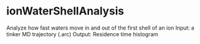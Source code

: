 # ionWaterShellAnalysis

Analyze how fast waters move in and out of the first shell of an ion
Input: a tinker MD trajectory (.arc)
Output: Residence time histogram
